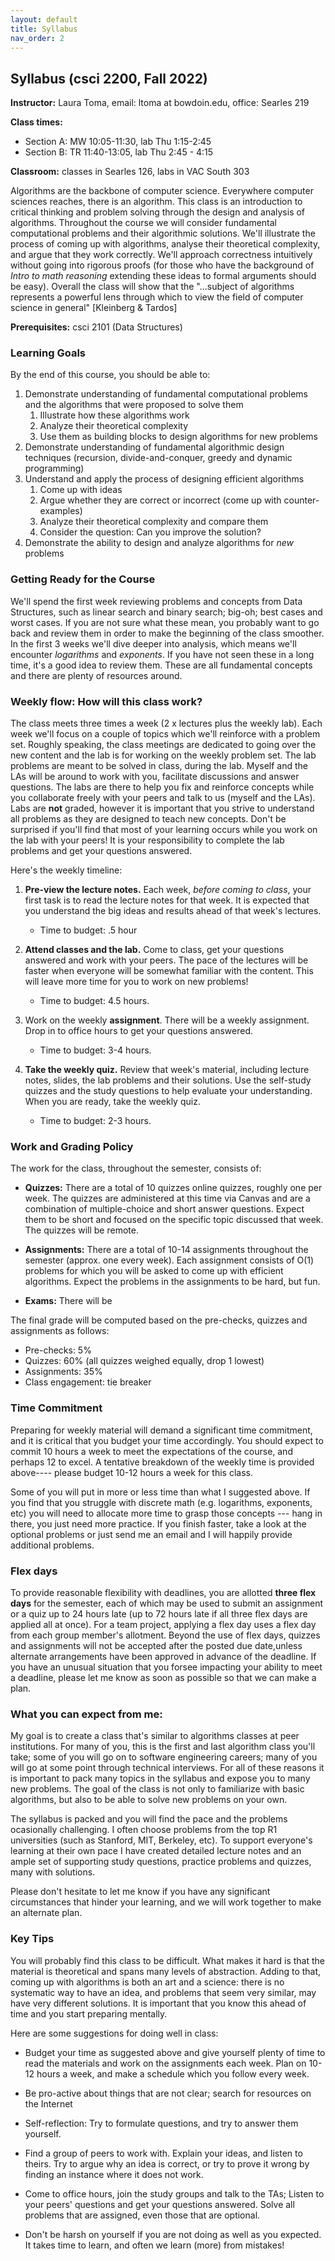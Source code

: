 ```yaml
---
layout: default 
title: Syllabus
nav_order: 2
---
```



## Syllabus (csci 2200, Fall 2022)


__Instructor:__ Laura Toma, email: ltoma at bowdoin.edu, office: Searles 219 

__Class times:__ 
- Section A: MW 10:05-11:30, lab Thu 1:15-2:45
- Section B: TR 11:40-13:05, lab Thu 2:45 - 4:15 

__Classroom:__  classes in Searles 126, labs in VAC South 303 


Algorithms are the backbone of computer science. Everywhere computer sciences reaches, there is an algorithm.  This class is an introduction to critical thinking and problem solving through the design and analysis of algorithms.   Throughout the course we will consider fundamental computational problems and their algorithmic solutions. We'll illustrate the process of coming up with algorithms, analyse their theoretical complexity, and argue that they  work correctly.   We'll approach correctness  intuitively without going into rigorous proofs (for those who have the background of _Intro to math reasoning_ extending these ideas to formal arguments should be easy). Overall the class will show that the "...subject of algorithms represents a powerful lens through which to view the field of computer science in general" [Kleinberg & Tardos]

**Prerequisites:** csci 2101 (Data Structures)


### Learning Goals

By the end of this course, you should be able to:

  1. Demonstrate understanding of fundamental computational problems and the algorithms that were proposed to solve them
      1. Illustrate how these algorithms work
      2. Analyze their theoretical complexity 
      3. Use them as building blocks to design algorithms for new problems 
  2. Demonstrate understanding of fundamental algorithmic design techniques (recursion, divide-and-conquer, greedy and dynamic programming)
  3. Understand and apply the process of designing efficient algorithms
      1. Come up with ideas
      2. Argue whether they are correct or incorrect (come up with counter-examples)
      3. Analyze their theoretical complexity and compare them
      4. Consider the question: Can you improve the solution?
  4. Demonstrate the ability to design and analyze algorithms for _new_ problems 


### Getting Ready for the Course
We'll spend the first week reviewing problems and concepts from Data Structures, such as linear search and binary search; big-oh; best cases and worst cases. If you are not sure what these mean, you probably want to go back and review them in order to make the beginning of the class smoother.  
In the first 3 weeks we'll dive deeper into analysis, which means we'll encounter _logarithms_ and _exponents_. If you have not seen these in a long time, it's a good idea to review them.  These are all fundamental concepts and there are plenty of resources around. 


### Weekly flow: How will this class work?
The class meets three times a week (2 x lectures plus the weekly lab). Each week we'll focus on a couple of topics which we'll reinforce with a problem set.  Roughly speaking, the class meetings are dedicated to going over the new content and the  lab is for working on the weekly problem set. The lab problems are meant to be solved in class, during the lab. Myself and the LAs will be around to work with you, facilitate discussions and answer  questions. The labs are there to help you fix and reinforce concepts while you collaborate freely with your peers and talk to us (myself and the LAs). Labs are __not__ graded, however it is important that you strive to understand all problems as they are designed to teach new concepts. Don't be surprised if you'll find that most of your learning occurs while you work on the lab with your peers!  It is your responsibility to complete the lab problems and get your questions answered.   


Here's the weekly timeline:

  1. **Pre-view the lecture notes.**    Each week, _before coming to class_, your first task is to read  the lecture notes for that week. It is expected that you understand the big ideas and results ahead of that week's lectures.   
   
     * Time to budget: .5 hour
           
  2. **Attend classes and the lab.** Come to class,  get your questions answered and work with your peers.  The pace of the lectures  will be faster when  everyone will be somewhat  familiar with the content. This will leave more time for you to work on new problems!
 
     * Time to budget: 4.5 hours. 
  
  3. Work on the weekly **assignment**. There will be a weekly assignment.  Drop in to office hours to get your questions answered.
   
      * Time to budget: 3-4 hours.   
 
  4. **Take the weekly quiz.** Review  that week's material, including lecture notes, slides, the lab problems and their solutions. Use the self-study quizzes and the study questions to help evaluate your understanding. When you are ready, take the weekly quiz. 
    
     * Time to budget: 2-3 hours.  

  
### Work and Grading Policy 

The work for the class, throughout the semester, consists of:  

- __Quizzes:__ There are a total of 10 quizzes  online quizzes,   roughly one per week. The quizzes are administered at this time via Canvas  and are  a combination of multiple-choice and short answer questions. Expect them to be short and focused on the specific topic discussed that week.  The quizzes will be remote. 

- __Assignments:__ There are a total of 10-14 assignments throughout the semester (approx. one every week). Each assignment consists of O(1)  problems for which you will be asked to come up with efficient algorithms. Expect the problems in the assignments to be hard, but fun. 

- __Exams:__ There will be 


The final grade will be computed based on the  pre-checks, quizzes and  assignments as follows: 

* Pre-checks:     5% 
* Quizzes:        60%  (all quizzes weighed equally, drop 1 lowest)
* Assignments:    35%  
* Class engagement: tie breaker 



### Time Commitment
Preparing for weekly material will demand a significant time commitment, and it is critical that you budget your time accordingly.  You should expect to commit 10 hours a week to meet the expectations of the course, and perhaps 12 to excel. A tentative breakdown of the weekly time is provided above---- please budget 10-12 hours a week for this class.

Some of you will put in more or less time than what I suggested above.  If you find that you struggle with discrete math (e.g. logarithms, exponents, etc) you will need to allocate more time to grasp those concepts --- hang in there, you just need more practice. If you finish faster, take a look at the optional problems or just send me an email and I will happily provide additional problems.

### Flex days 
To provide reasonable flexibility with deadlines, you are allotted __three flex days__ for the semester,  each of which may be used to submit an assignment or a quiz up to 24 hours late (up to 72 hours late if all three flex days are applied all at once).  For a team project, applying a flex day uses a flex day from each group member's allotment. Beyond the use of flex days, quizzes and assignments will not be accepted after the posted due date,unless alternate arrangements have been approved in advance of the deadline.  If you have an unusual situation that you forsee impacting your ability to meet a deadline, please let me know as soon as possible so that we can make a plan. 


### What you can expect from me: 
My goal is to create a class that's similar to algorithms classes at peer institutions. For many of you, this is the first and last algorithm class you'll take; some of you will go on to software engineering careers; many of you will go at some point through technical interviews. For all of these reasons it is important to pack  many topics  in the syllabus and expose you to many new problems.  The goal of the class is not only to  familiarize with basic algorithms, but also to be able to solve new problems on your own. 

The  syllabus is packed and you will find the pace and the problems ocasionally challenging. I often choose problems from the top R1 universities (such as Stanford, MIT, Berkeley, etc). To support everyone's learning at their own pace  I have created detailed lecture notes and an ample set of supporting study questions, practice problems and quizzes, many with solutions.

Please don't hesitate to let me know if you have any significant circumstances that hinder your learning, and we will work together to make an alternate plan.   



### Key Tips
You will probably find this class to be difficult. What makes it hard is that the material is theoretical and spans many levels of abstraction. Adding to that, coming up with algorithms is both an art and a science: there is no systematic way to have an idea, and problems that seem very similar, may have very different solutions. It is important that you know this ahead of time and you start preparing mentally.

Here are some suggestions for doing well in class:

* Budget your time as suggested above and give yourself plenty of time to read the materials and work on the assignments each week. Plan on 10-12 hours a week, and make a schedule which you follow every week. 

* Be pro-active about things that are not clear; search for resources on the Internet

* Self-reflection: Try to formulate questions, and try to answer them yourself.

* Find a group of peers to work with. Explain your ideas, and listen to theirs. Try to argue why an idea is correct, or try to prove it wrong by finding an instance where it does not work.

* Come to office hours, join the study groups and talk to the TAs; Listen to your peers' questions and get your questions answered.
Solve all problems that are assigned, even those that are optional.

* Don't be harsh on yourself if you are not doing as well as you expected. It takes time to learn, and often we learn (more) from mistakes! 

